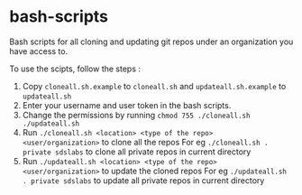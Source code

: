 # bash-scripts

Bash scripts for all cloning and updating git repos under an organization you have access to.

To use the scipts, follow the steps :

1. Copy `cloneall.sh.example` to `cloneall.sh` and `updateall.sh.example` to `updateall.sh`
2. Enter your username and user token in the bash scripts.
3. Change the permissions by running
   ```chmod 755 ./cloneall.sh ./updateall.sh```
4. Run
   ```./cloneall.sh <location> <type of the repo> <user/organization>```
   to clone all the repos
   For eg
   ```./cloneall.sh . private sdslabs```
   to clone all private repos in current directory
5. Run
    ```./updateall.sh <location> <type of the repo> <user/organization>```
   to update the cloned repos
   For eg
   ```./updateall.sh . private sdslabs```
   to update all private repos in current directory

